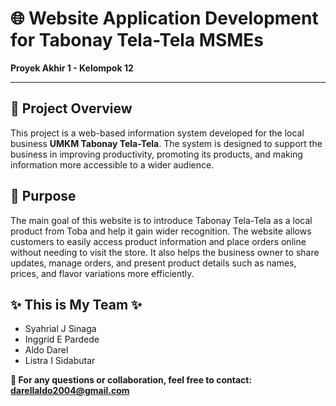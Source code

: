 # 🌐 Website Application Development for Tabonay Tela-Tela MSMEs

**Proyek Akhir 1 - Kelompok 12**

---

## 📌 Project Overview  
This project is a web-based information system developed for the local business **UMKM Tabonay Tela-Tela**. The system is designed to support the business in improving productivity, promoting its products, and making information more accessible to a wider audience.

## 🎯 Purpose  
The main goal of this website is to introduce Tabonay Tela-Tela as a local product from Toba and help it gain wider recognition. The website allows customers to easily access product information and place orders online without needing to visit the store. It also helps the business owner to share updates, manage orders, and present product details such as names, prices, and flavor variations more efficiently.

## ✨ This is My Team ✨  
- Syahrial J Sinaga  
- Inggrid E Pardede  
- Aldo Darel  
- Listra I Sidabutar  

**📩 For any questions or collaboration, feel free to contact: darellaldo2004@gmail.com**

